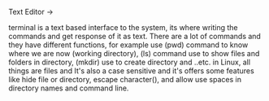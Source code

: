 Text Editor -> 

terminal is a text based interface to the system, its where writing the commands and get response of it as text. 
There are a lot of commands and they have different functions, for example use (pwd) command to know where we are now (working directory), (ls) command use to show files and folders in directory, 
(mkdir) use to create directory and ..etc.
 in Linux, all things are files and It's also a case sensitive and it's offers some features like hide file or directory, escape character(\),
and allow use spaces in directory names and command line. 

